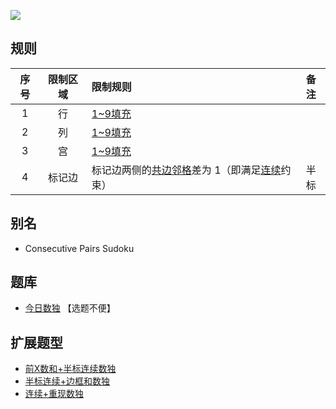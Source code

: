 ![](https://www.gmpuzzles.com/images/blog/GM-ConsPairsSudoku-Ex.png)

## 规则
| 序号 | 限制区域 | 限制规则 | 备注 |
| :---: | :---: | :--- | :---: |
| 1 | 行 | [1~9填充] | |
| 2 | 列 | [1~9填充] | |
| 3 | 宫 | [1~9填充] | |
| 4 | 标记边 | 标记边两侧的[共边邻格]差为 1（即满足[连续]约束） | 半标 |

## 别名
- Consecutive Pairs Sudoku

## 题库
- [今日数独](https://cn.sudoku.today/g-consecutive-sudoku-2/) 【选题不便】

## 扩展题型
- [前X数和+半标连续数独](../../../../混合类/前X数和+半标连续数独.md)
- [半标连续+边框和数独](../../../../混合类/半标连续+边框和数独.md)
- [连续+重现数独](../../../../混合类/连续+重现数独.md)

[1~9填充]: ../../../../../../rules.md#1~9填充
[共边邻格]: ../../../../../../rules.md#共边邻格
[连续]: ../../../../../../rules.md#连续